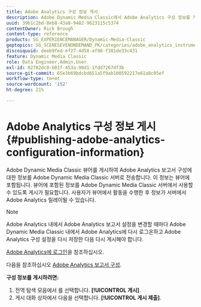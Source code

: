 ```yaml
---
title: Adobe Analytics 구성 정보 게시
description: Adobe Dynamic Media Classic에서 Adobe Analytics 구성 정보를 게시하는 방법을 알아봅니다.
uuid: 39b1c2bd-8eb8-43a8-9482-9623115c5374
contentOwner: Rick Brough
content-type: reference
products: SG_EXPERIENCEMANAGER/Dynamic-Media-Classic
geptopics: SG_SCENESEVENONDEMAND_PK/categories/adobe_analytics_instrumentation_kit
discoiquuid: deeb9fed-ef27-4d58-af98-f381de33c431
feature: Dynamic Media Classic
role: Data Engineer,Admin,User
exl-id: 02782dc0-601f-453a-98d1-1fdd7267df3b
source-git-commit: 65e3b69bdcbd651a5f9ab100592217e61a8c05ef
workflow-type: tm+mt
source-wordcount: '152'
ht-degree: 21%

---
```


# Adobe Analytics 구성 정보 게시{#publishing-adobe-analytics-configuration-information}

Adobe Dynamic Media Classic 뷰어를 게시하여 Adobe Analytics 보고서 구성에 대한 정보를 Adobe Dynamic Media Classic 서버로 전송합니다. 이 정보는 뷰어에 포함됩니다. 뷰어에 포함된 정보를 Adobe Dynamic Media Classic 서버에서 사용할 수 있도록 게시가 필요합니다. 사용자가 뷰어에서 활동을 수행한 후 정보가 서버에서 Adobe Analytics 릴레이될 수 있습니다.

>[!NOTE]
>
>Adobe Analytics 내에서 Adobe Analytics 보고서 설정을 변경할 때마다 Adobe Dynamic Media Classic 내에서 Adobe Analytics에 다시 로그온하고 Adobe Analytics 구성 설정을 다시 저장한 다음 다시 게시해야 합니다.

[Adobe Analytics에 로그인](log-analytics.md#log_in_to_adobe_analytics)을 참조하십시오.

다음을 참조하십시오 [Adobe Analytics 보고서 구성](configuring-analytics-reports.md#configuring_adobe_analytics_reports).

**구성 정보를 게시하려면:**

1. 전역 탐색 모음에서 를 선택합니다. **[!UICONTROL 게시]**.
1. 게시 대화 상자에서 다음을 선택합니다. **[!UICONTROL 게시 제출]**.
